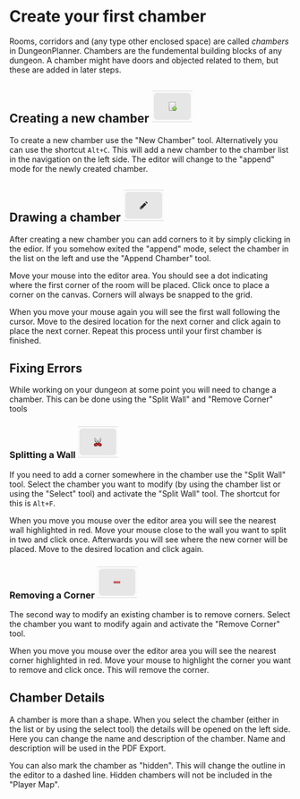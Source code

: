 # Create your first chamber

Rooms, corridors and (any type other enclosed space) are called *chambers* in DungeonPlanner.
Chambers are the fundemental building blocks of any dungeon.
A chamber might have doors and objected related to them, but these are added in later steps.

## Creating a new chamber ![New Chamber](../assets/tools/new_chamber.png)

To create a new chamber use the "New Chamber" tool. Alternatively you can use the shortcut `Alt+C`.
This will add a new chamber to the chamber list in the navigation on the left side.
The editor will change to the "append" mode for the newly created chamber.



## Drawing a chamber ![Append Chamber](../assets/tools/edit_chamber.png)

After creating a new chamber you can add corners to it by simply clicking in the edior.
If you somehow exited the "append" mode, select the chamber in the list on the left and use the "Append Chamber" tool.


Move your mouse into the editor area.
You should see a dot indicating where the first corner of the room will be placed.
Click once to place a corner on the canvas.
Corners will always be snapped to the grid.

When you move your mouse again you will see the first wall following the cursor.
Move to the desired location for the next corner and click again to place the next corner.
Repeat this process until your first chamber is finished.


## Fixing Errors

While working on your dungeon at some point you will need to change a chamber.
This can be done using the "Split Wall" and "Remove Corner" tools

### Splitting a Wall ![Split Wall](../assets/tools/split_wall.png) 

If you need to add a corner somewhere in the chamber use the "Split Wall" tool.
Select the chamber you want to modify (by using the chamber list or using the "Select" tool) and activate the "Split Wall" tool.
The shortcut for this is `Alt+F`.

When you move you mouse over the editor area you will see the nearest wall highlighted in red.
Move your mouse close to the wall you want to split in two and click once.
Afterwards you will see where the new corner will be placed.
Move to the desired location and click again.

### Removing a Corner ![Remove Corner](../assets/tools/remove_corner.png)

The second way to modify an existing chamber is to remove corners.
Select the chamber you want to modify again and activate the "Remove Corner" tool.

When you move you mouse over the editor area you will see the nearest corner highlighted in red.
Move your mouse to highlight the corner you want to remove and click once.
This will remove the corner.

## Chamber Details

A chamber is more than a shape.
When you select the chamber (either in the list or by using the select tool) the details will be opened on the left side.
Here you can change the name and description of the chamber.
Name and description will be used in the PDF Export.

You can also mark the chamber as "hidden".
This will change the outline in the editor to a dashed line.
Hidden chambers will not be included in the "Player Map".